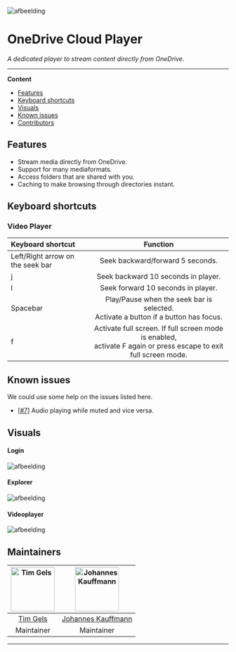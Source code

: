 

 ![afbeelding](https://user-images.githubusercontent.com/43609220/89718191-6da81600-d9bd-11ea-99f5-bfd5374ccffb.png)


# OneDrive Cloud Player
  <p>
     <i>A dedicated player to stream content directly from OneDrive.</i>
  </p>
  <p>

  </p>
</div>

---

**Content**

* [Features](#features)
* [Keyboard shortcuts](#Keyboard-shortcuts)
* [Visuals](#visuals)
* [Known issues](#known-issues)
* [Contributors](#contributors)

## Features
* Stream media directly from OneDrive.
* Support for many mediaformats.
* Access folders that are shared with you.
* Caching to make browsing through directories instant.

## Keyboard shortcuts
### Video Player
| Keyboard shortcut | Function  |
| :--   | :-: |
| Left/Right arrow on the seek bar | Seek backward/forward 5 seconds.  |
| j | Seek backward 10 seconds in player.  |
| l | Seek forward 10 seconds in player.  |
| Spacebar | Play/Pause when the seek bar is selected. <br/>Activate a button if a button has focus. |
| f | Activate full screen. If full screen mode is enabled, <br>activate F again or press escape to exit full screen mode.  |

## Known issues

We could use some help on the issues listed here.

* [[#7](https://github.com/GrandDynamo/OneDrive-Cloud-Player/issues/7)] Audio playing while muted and vice versa.



[comment]: # (## Install)

[comment]: # (## Usage)

## Visuals
#### Login
![afbeelding](https://user-images.githubusercontent.com/43609220/89719689-45271880-d9cb-11ea-85b9-cb815a7d8b0a.png)

#### Explorer
![afbeelding](https://user-images.githubusercontent.com/43609220/89719745-deeec580-d9cb-11ea-9b1a-b60ab61b2914.png)

#### Videoplayer
![afbeelding](https://user-images.githubusercontent.com/43609220/89719678-26c11d00-d9cb-11ea-896c-cb78a61276d3.png)

[comment]: # (## Contributing)

## Maintainers
	

| [<img alt="Tim Gels" src="https://avatars3.githubusercontent.com/u/43609220?s=460&u=301043a4d183eae1d1ea4b9c55ae8b7149e2efc2&v=4" width="100">](https://github.com/GrandDynamo) | [<img alt="Johannes Kauffmann" src="https://avatars3.githubusercontent.com/u/19662702?s=460&u=e1399f283badce5f1ac3b2356faff73bf5b9d4a0&v=4" width="100">](https://github.com/JohannesKauffmann) |
|:--------------------------------------------------:|:--------------------------------------------------:|
| [Tim Gels](https://github.com/GrandDynamo) |  [Johannes Kauffmann](https://github.com/JohannesKauffmann) |
| Maintainer                                               |                      Maintainer               |

---
